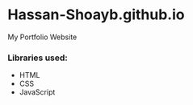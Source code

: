 # Hassan-Shoayb.github.io
My Portfolio Website

### Libraries used:
<ul>
  <li>HTML</li>
  <li>CSS</li>
  <li>JavaScript</li>
</ul>
